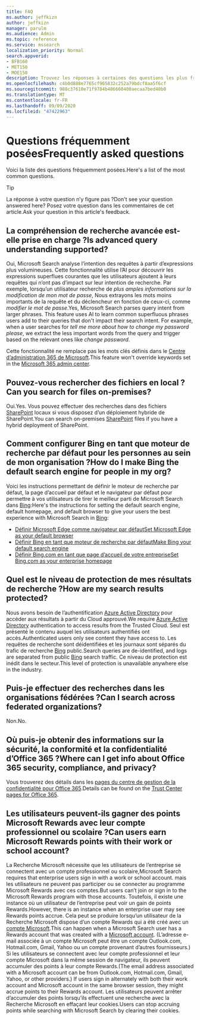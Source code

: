 ```yaml
---
title: FAQ
ms.author: jeffkizn
author: jeffkizn
manager: parulm
ms.audience: Admin
ms.topic: reference
ms.service: mssearch
localization_priority: Normal
search.appverid:
- BFB160
- MET150
- MOE150
description: Trouvez les réponses à certaines des questions les plus fréquentes concernant Microsoft Search (recherche Microsoft)
ms.openlocfilehash: c4b0d888e7765cf965832c252a79bdcf8aa5f6cf
ms.sourcegitcommit: 988c37610e71f9784b486660400aecaa7bed40b0
ms.translationtype: MT
ms.contentlocale: fr-FR
ms.lasthandoff: 09/09/2020
ms.locfileid: "47422963"
---
```

<!-- markdownlint-disable no-trailing-punctuation -->
# <a name="frequently-asked-questions"></a><span data-ttu-id="b4446-103">Questions fréquemment posées</span><span class="sxs-lookup"><span data-stu-id="b4446-103">Frequently asked questions</span></span>

<span data-ttu-id="b4446-104">Voici la liste des questions fréquemment posées.</span><span class="sxs-lookup"><span data-stu-id="b4446-104">Here's a list of the most common questions.</span></span>

> [!TIP]
> <span data-ttu-id="b4446-105">La réponse à votre question n’y figure pas ?</span><span class="sxs-lookup"><span data-stu-id="b4446-105">Don't see your question answered here?</span></span> <span data-ttu-id="b4446-106">Posez votre question dans les commentaires de cet article.</span><span class="sxs-lookup"><span data-stu-id="b4446-106">Ask your question in this article's feedback.</span></span>

## <a name="is-advanced-query-understanding-supported"></a><span data-ttu-id="b4446-107">La compréhension de recherche avancée est-elle prise en charge ?</span><span class="sxs-lookup"><span data-stu-id="b4446-107">Is advanced query understanding supported?</span></span>

<span data-ttu-id="b4446-p102">Oui, Microsoft Search analyse l’intention des requêtes à partir d’expressions plus volumineuses. Cette fonctionnalité utilise l’AI pour découvrir les expressions superflues courantes que les utilisateurs ajoutent à leurs requêtes qui n’ont pas d’impact sur leur intention de recherche. Par exemple, lorsqu’un utilisateur recherche de *plus amples informations sur la modification de mon mot de passe*, Nous extrayons les mots moins importants de la requête et du déclencheur en fonction de ceux-ci, comme *modifier le mot de passe*.</span><span class="sxs-lookup"><span data-stu-id="b4446-p102">Yes, Microsoft Search parses query intent from larger phrases. This feature uses AI to learn common superfluous phrases users add to their queries that don't impact their search intent. For example, when a user searches for *tell me more about how to change my password please*, we extract the less important words from the query and trigger based on the relevant ones like *change password*.</span></span>
  
<span data-ttu-id="b4446-111">Cette fonctionnalité ne remplace pas les mots clés définis dans le [Centre d’administration 365 de Microsoft](https://admin.microsoft.com).</span><span class="sxs-lookup"><span data-stu-id="b4446-111">This feature won't override keywords set in the [Microsoft 365 admin center](https://admin.microsoft.com).</span></span>
  
## <a name="can-you-search-for-files-on-premises"></a><span data-ttu-id="b4446-112">Pouvez-vous rechercher des fichiers en local ?</span><span class="sxs-lookup"><span data-stu-id="b4446-112">Can you search for files on-premises?</span></span>

<span data-ttu-id="b4446-113">Oui.</span><span class="sxs-lookup"><span data-stu-id="b4446-113">Yes.</span></span> <span data-ttu-id="b4446-114">Vous pouvez effectuer des recherches dans des fichiers [SharePoint](http://sharepoint.com/) locaux si vous disposez d’un déploiement hybride de SharePoint.</span><span class="sxs-lookup"><span data-stu-id="b4446-114">You can search on-premises [SharePoint](http://sharepoint.com/) files if you have a hybrid deployment of SharePoint.</span></span>
  
## <a name="how-do-i-make-bing-the-default-search-engine-for-people-in-my-org"></a><span data-ttu-id="b4446-115">Comment configurer Bing en tant que moteur de recherche par défaut pour les personnes au sein de mon organisation ?</span><span class="sxs-lookup"><span data-stu-id="b4446-115">How do I make Bing the default search engine for people in my org?</span></span>

<span data-ttu-id="b4446-116">Voici les instructions permettant de définir le moteur de recherche par défaut, la page d’accueil par défaut et le navigateur par défaut pour permettre à vos utilisateurs de tirer le meilleur parti de Microsoft Search dans [Bing](https://Bing.com):</span><span class="sxs-lookup"><span data-stu-id="b4446-116">Here's the instructions for setting the default search engine, default homepage, and default browser to give your users the best experience with Microsoft Search in [Bing](https://Bing.com):</span></span>

- [<span data-ttu-id="b4446-117">Définir Microsoft Edge comme navigateur par défaut</span><span class="sxs-lookup"><span data-stu-id="b4446-117">Set Microsoft Edge as your default browser</span></span>](set-default-browser.md)
- [<span data-ttu-id="b4446-118">Définir Bing en tant que moteur de recherche par défaut</span><span class="sxs-lookup"><span data-stu-id="b4446-118">Make Bing your default search engine</span></span>](set-default-search-engine.md)
- [<span data-ttu-id="b4446-119">Définir Bing.com en tant que page d’accueil de votre entreprise</span><span class="sxs-lookup"><span data-stu-id="b4446-119">Set Bing.com as your enterprise homepage</span></span>](set-default-homepage.md)

## <a name="how-are-my-search-results-protected"></a><span data-ttu-id="b4446-120">Quel est le niveau de protection de mes résultats de recherche ?</span><span class="sxs-lookup"><span data-stu-id="b4446-120">How are my search results protected?</span></span>

<span data-ttu-id="b4446-121">Nous avons besoin de l’authentification [Azure Active Directory](https://docs.microsoft.com/azure/active-directory/) pour accéder aux résultats à partir du Cloud approuvé.</span><span class="sxs-lookup"><span data-stu-id="b4446-121">We require [Azure Active Directory](https://docs.microsoft.com/azure/active-directory/) authentication to access results from the Trusted Cloud.</span></span> <span data-ttu-id="b4446-122">Seul est présenté le contenu auquel les utilisateurs authentifiés ont accès.</span><span class="sxs-lookup"><span data-stu-id="b4446-122">Authenticated users only see content they have access to.</span></span> <span data-ttu-id="b4446-123">Les requêtes de recherche sont déidentifiées et les journaux sont séparés du trafic de recherche [Bing](https://Bing.com) public.</span><span class="sxs-lookup"><span data-stu-id="b4446-123">Search queries are de-identified, and logs are separated from public [Bing](https://Bing.com) search traffic.</span></span> <span data-ttu-id="b4446-124">Ce niveau de protection est inédit dans le secteur.</span><span class="sxs-lookup"><span data-stu-id="b4446-124">This level of protection is unavailable anywhere else in the industry.</span></span>

## <a name="can-i-search-across-federated-organizations"></a><span data-ttu-id="b4446-125">Puis-je effectuer des recherches dans les organisations fédérées ?</span><span class="sxs-lookup"><span data-stu-id="b4446-125">Can I search across federated organizations?</span></span>

<span data-ttu-id="b4446-126">Non.</span><span class="sxs-lookup"><span data-stu-id="b4446-126">No.</span></span>

## <a name="where-can-i-get-info-about-office-365-security-compliance-and-privacy"></a><span data-ttu-id="b4446-127">Où puis-je obtenir des informations sur la sécurité, la conformité et la confidentialité d’Office 365 ?</span><span class="sxs-lookup"><span data-stu-id="b4446-127">Where can I get info about Office 365 security, compliance, and privacy?</span></span>

<span data-ttu-id="b4446-128">Vous trouverez des détails dans les [pages du centre de gestion de la confidentialité pour Office 365](https://www.microsoft.com/TrustCenter/CloudServices/office365/default.aspx).</span><span class="sxs-lookup"><span data-stu-id="b4446-128">Details can be found on the [Trust Center pages for Office 365](https://www.microsoft.com/TrustCenter/CloudServices/office365/default.aspx).</span></span>

## <a name="can-users-earn-microsoft-rewards-points-with-their-work-or-school-account"></a><span data-ttu-id="b4446-129">Les utilisateurs peuvent-ils gagner des points Microsoft Rewards avec leur compte professionnel ou scolaire ?</span><span class="sxs-lookup"><span data-stu-id="b4446-129">Can users earn Microsoft Rewards points with their work or school account?</span></span>

<span data-ttu-id="b4446-130">La Recherche Microsoft nécessite que les utilisateurs de l’entreprise se connectent avec un compte professionnel ou scolaire,</span><span class="sxs-lookup"><span data-stu-id="b4446-130">Microsoft Search requires that enterprise users sign in with a work or school account.</span></span> <span data-ttu-id="b4446-131">mais les utilisateurs ne peuvent pas participer ou se connecter au programme Microsoft Rewards avec ces comptes.</span><span class="sxs-lookup"><span data-stu-id="b4446-131">But users can’t join or sign in to the Microsoft Rewards program with those accounts.</span></span> <span data-ttu-id="b4446-132">Toutefois, il existe une instance où un utilisateur de l’entreprise peut voir un gain de points Rewards.</span><span class="sxs-lookup"><span data-stu-id="b4446-132">However, there is an instance when an enterprise user may see Rewards points accrue.</span></span> <span data-ttu-id="b4446-133">Cela peut se produire lorsqu’un utilisateur de la Recherche Microsoft dispose d’un compte Rewards qui a été créé avec un [compte Microsoft](https://www.microsoft.com/welcome?rtc=1).</span><span class="sxs-lookup"><span data-stu-id="b4446-133">This can happen when a Microsoft Search user has a Rewards account that was created with a [Microsoft account](https://www.microsoft.com/welcome?rtc=1).</span></span> <span data-ttu-id="b4446-134">(L’adresse e-mail associée à un compte Microsoft peut être un compte Outlook.com, Hotmail.com, Gmail, Yahoo ou un compte provenant d’autres fournisseurs.) Si les utilisateurs se connectent avec leur compte professionnel et leur compte Microsoft dans la même session de navigateur, ils peuvent accumuler des points à leur compte Rewards.</span><span class="sxs-lookup"><span data-stu-id="b4446-134">(The email address associated with a Microsoft account can be from Outlook.com, Hotmail.com, Gmail, Yahoo, or other providers.) If users sign in alternately with both their work account and Microsoft account in the same browser session, they might accrue points to their Rewards account.</span></span> <span data-ttu-id="b4446-135">Les utilisateurs peuvent arrêter d’accumuler des points lorsqu’ils effectuent une recherche avec la Recherche Microsoft en effaçant leur cookies.</span><span class="sxs-lookup"><span data-stu-id="b4446-135">Users can stop accruing points while searching with Microsoft Search by clearing their cookies.</span></span>
